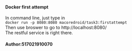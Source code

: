 #### Docker first attempt
In command line, just type in <br>
`docker run -p 8080:8080 macoredroid/task3:firstattempt` <br>
Then use broswer to go to http://localhost:8080/ <br>
The restful service is right there.
#### Author:517021910070

